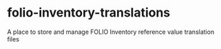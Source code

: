 # folio-inventory-translations
A place to store and manage FOLIO Inventory reference value translation files
